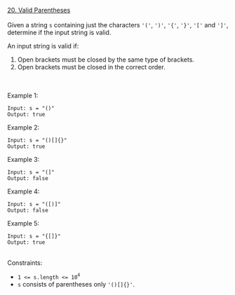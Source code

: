 [20. Valid Parentheses](https://leetcode.com/problems/valid-parentheses/)
<br>
<br>
Given a string `s` containing just the characters `'('`, `')'`, `'{'`, `'}'`, `'['` and `']'`, determine if the input string is valid.

An input string is valid if:

1.    Open brackets must be closed by the same type of brackets.
2.    Open brackets must be closed in the correct order.
<br>
<br>
Example 1:

```
Input: s = "()"
Output: true
```

Example 2:

```
Input: s = "()[]{}"
Output: true
```

Example 3:

```
Input: s = "(]"
Output: false
```

Example 4:

```
Input: s = "([)]"
Output: false
```

Example 5:

```
Input: s = "{[]}"
Output: true
```
<br>
<be>
Constraints:

+    `1 <= s.length <= 10`<sup>`4`</sup>
+    `s` consists of parentheses only `'()[]{}'`.

